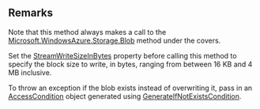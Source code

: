 ## Remarks  
 Note that this method always makes a call to the [Microsoft.WindowsAzure.Storage.Blob](assetId:///N:Microsoft.WindowsAzure.Storage.Blob?qualifyHint=False&autoUpgrade=True) method under the covers.  
  
 Set the [StreamWriteSizeInBytes](assetId:///P:Microsoft.WindowsAzure.Storage.Blob.CloudBlockBlob.StreamWriteSizeInBytes?qualifyHint=False&autoUpgrade=True) property before calling this method to specify the block size to write, in bytes,              ranging from between 16 KB and 4 MB inclusive.  
  
 To throw an exception if the blob exists instead of overwriting it, pass in an [AccessCondition](assetId:///T:Microsoft.WindowsAzure.Storage.AccessCondition?qualifyHint=False&autoUpgrade=True) object generated using [GenerateIfNotExistsCondition](assetId:///M:Microsoft.WindowsAzure.Storage.AccessCondition.GenerateIfNotExistsCondition?qualifyHint=False&autoUpgrade=True).